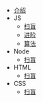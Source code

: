 * [介绍](zh-cn/index)
* JS
    * [扫盲](zh-cn/update) 
    * [进阶](zh-cn/update) 
    * [算法](zh-cn/update) 
* Node
    * [扫盲](zh-cn/update) 
* HTML
    * [扫盲](zh-cn/update) 
* CSS 
    * [扫盲](zh-cn/update)